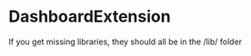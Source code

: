 DashboardExtension
==================


If you get missing libraries, they should all be in the /lib/ folder
